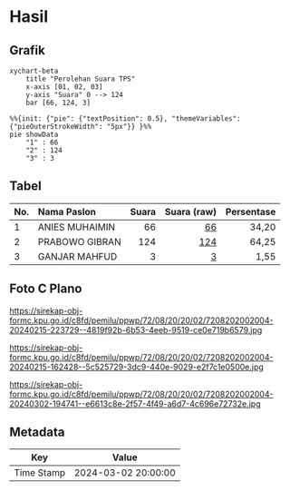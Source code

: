 # Hasil

## Grafik

```mermaid
xychart-beta
    title "Perolehan Suara TPS"
    x-axis [01, 02, 03]
    y-axis "Suara" 0 --> 124
    bar [66, 124, 3]
```

```mermaid
%%{init: {"pie": {"textPosition": 0.5}, "themeVariables": {"pieOuterStrokeWidth": "5px"}} }%%
pie showData
    "1" : 66
    "2" : 124
    "3" : 3
```

## Tabel

| No. | Nama Paslon    | Suara | Suara (raw) | Persentase |
|:--- |:-------------- | -----:| -----------:| ----------:|
| 1   | ANIES MUHAIMIN | 66    | [66][p-1]   | 34,20      |
| 2   | PRABOWO GIBRAN | 124   | [124][p-2]  | 64,25      |
| 3   | GANJAR MAHFUD  | 3     | [3][p-3]    | 1,55       |


[p-1]: https://github.com/gigit-pemilu/pemilu-2024-72-sulawesi-tengah/blob/main/pilpres/hitung-suara/sub/72-sulawesi-tengah/sub/08-parigi-moutong/sub/20-parigi-tengah/sub/2002-pelawa/sub/004-tps/sub/paslon-1.txt
[p-2]: https://github.com/gigit-pemilu/pemilu-2024-72-sulawesi-tengah/blob/main/pilpres/hitung-suara/sub/72-sulawesi-tengah/sub/08-parigi-moutong/sub/20-parigi-tengah/sub/2002-pelawa/sub/004-tps/sub/paslon-2.txt
[p-3]: https://github.com/gigit-pemilu/pemilu-2024-72-sulawesi-tengah/blob/main/pilpres/hitung-suara/sub/72-sulawesi-tengah/sub/08-parigi-moutong/sub/20-parigi-tengah/sub/2002-pelawa/sub/004-tps/sub/paslon-3.txt

## Foto C Plano

https://sirekap-obj-formc.kpu.go.id/c8fd/pemilu/ppwp/72/08/20/20/02/7208202002004-20240215-223729--4819f92b-6b53-4eeb-9519-ce0e719b6579.jpg

https://sirekap-obj-formc.kpu.go.id/c8fd/pemilu/ppwp/72/08/20/20/02/7208202002004-20240215-162428--5c525729-3dc9-440e-9029-e2f7c1e0500e.jpg

https://sirekap-obj-formc.kpu.go.id/c8fd/pemilu/ppwp/72/08/20/20/02/7208202002004-20240302-194741--e6613c8e-2f57-4f49-a6d7-4c696e72732e.jpg


## Metadata

| Key        | Value               |
| ---------- | ------------------- |
| Time Stamp | 2024-03-02 20:00:00 |



